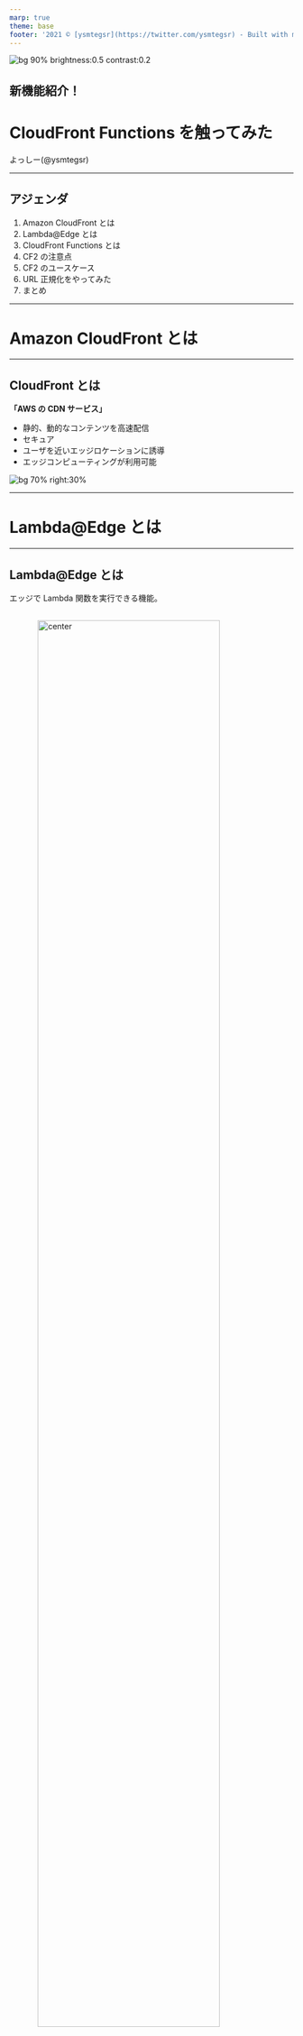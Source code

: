 ```yaml
---
marp: true
theme: base
footer: '2021 ©︎ [ysmtegsr](https://twitter.com/ysmtegsr) - Built with marp.'
---
```


<!-- _class: cover lead invert -->

![bg 90% brightness:0.5 contrast:0.2](./../public/cloudfront-functions.svg)

## 新機能紹介！
# CloudFront Functions を触ってみた

よっしー(@ysmtegsr)

---

<!--
header: '効率よく成長するために自分の強みを知る方法'
paginate: true
class: slides
-->

## アジェンダ

1. Amazon CloudFront とは
2. Lambda@Edge とは
3. CloudFront Functions とは
4. CF2 の注意点
5. CF2 のユースケース
6. URL 正規化をやってみた
7. まとめ

---


<!-- _class: invert -->

# Amazon CloudFront とは

---

## CloudFront とは

**「AWS の CDN サービス」**

- 静的、動的なコンテンツを高速配信
- セキュア
- ユーザを近いエッジロケーションに誘導
- エッジコンピューティングが利用可能

![bg 70% right:30%](./../public/cloudfront.svg)

---

<!-- _class: invert -->

# Lambda@Edge とは

---

<style>
img[alt~="center"] {
  display: block;
  padding-top: 1rem;
  margin: 0 auto;
  width: 80%;
}
</style>

## Lambda@Edge とは

エッジで Lambda 関数を実行できる機能。

![center](./../public/cloudfront-lambda-at-edge.svg)

---

<!-- _class: invert -->

# CloudFront Functions とは

---

<style>
img[alt~="center"] {
  display: block;
  padding-top: 1rem;
  margin: 0 auto;
  width: 80%;
}
</style>

## CloudFront Functions とは

Lambda@Edge よりも安価で軽量な処理を実行できる機能。

![center](./../public/cloudfront-functions.svg)

---

<!-- _class: invert -->

# CF2 の注意点

---

## CF2 の注意点

Lambda@Edge よりも縛りが多い

- 実行時間の制限 1ms
- 最大メモリ 2MB
- ランタイムは JavaScript だけ

![bg right:40% 70%](https://1.bp.blogspot.com/-vsrjLB8Wyng/YEGP_R749_I/AAAAAAABdck/-khfythfWqU5wb6X4FzfzeaJVhIztvByACNcBGAsYHQ/s896/buranko_boy_sad.png)

---

<!-- _class: invert -->

# CF2 のユースケース

---

## CF2 のユースケース

- HTTP リクエスト／レスポンスの操作
- URL の書き換えやリダイレクト
- キャッシュの操作
- JWT などによるアクセス制御

---

<!-- _class: invert -->

# URL 正規化をやってみた

---

### 構成

![center](./../public/s3-cloudfront-simple.svg)

```sh
$ aws s3 ls s3://cloudfront-functions-sample --recursive
.
├── index.html
└── sample
    └── index.html
```

---

sample というオブジェクトは存在しないので 404 になってしまう

![bg 70%](./../public/cloudfront-without-functions.png)


---

### 目指すかたち

下記のようにリクエスト URL を正規化できれば良さそう！

- `/` -> `/index.html`
- `/sample` -> `/sample/index.html`
- `/sample/` -> `/sample/index.html`
---

![bg 60%](./../public/screenshot-cf2.png)

---

![bg 70%](./../public/cloudfront-functions.png)

---

<!-- _class: invert -->

# まとめ

---


## まとめ

- CloudFront Functions めちゃくちゃ良さそう！
- Lambda@Edge との使い分けが重要

![center](https://3.bp.blogspot.com/-RRuAXgHcHq8/WK7ehCg1TSI/AAAAAAABB8s/bUTaUQpAPRswCOIWrZ7qvNp_L72yFUCRQCLcB/s800/banzai_people.png)

---


<!-- _class: invert -->
# ご静聴ありがとうございました🙇‍♂️
